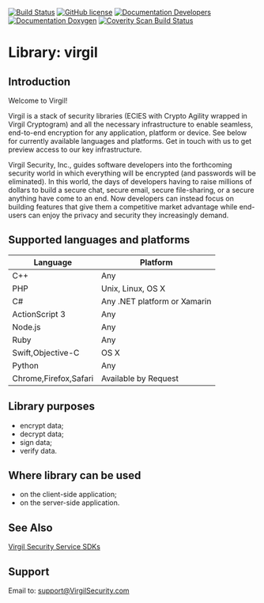 [![Build Status](https://travis-ci.org/VirgilSecurity/virgil-crypto.svg?branch=master)](https://travis-ci.org/VirgilSecurity/virgil-crypto)
[![GitHub license](https://img.shields.io/badge/license-BSD%203--Clause-blue.svg)](https://raw.githubusercontent.com/VirgilSecurity/virgil-crypto/master/LICENSE)
[![Documentation Developers](https://img.shields.io/badge/docs-developers-green.svg)](https://virgilsecurity.com/documents/cpp/quickstart)
[![Documentation Doxygen](https://img.shields.io/badge/docs-doxygen-blue.svg)](http://VirgilSecurity.github.io/virgil-crypto)
[![Coverity Scan Build Status](https://scan.coverity.com/projects/4943/badge.svg)](https://scan.coverity.com/projects/virgilsecurity-virgil-crypto)

# Library: virgil

## Introduction
Welcome to Virgil!

Virgil is a stack of security libraries (ECIES with Crypto Agility wrapped in Virgil Cryptogram) and all the necessary
infrastructure to enable seamless, end-to-end encryption for any application, platform or device.
See below for currently available languages and platforms.
Get in touch with us to get preview access to our key infrastructure.

Virgil Security, Inc., guides software developers into the forthcoming security world in which everything will be encrypted (and passwords will be eliminated).  In this world, the days of developers having to raise millions of dollars to build a secure chat, secure email, secure file-sharing, or a secure anything have come to an end.  Now developers can instead focus on building features that give them a competitive market advantage while end-users can enjoy the privacy and security they increasingly demand.

## Supported languages and platforms
Language | Platform
-------- | --------
C++ | Any
PHP | Unix, Linux, OS X
C# | Any .NET platform or Xamarin
ActionScript 3 | Any
Node.js | Any
Ruby | Any
Swift,Objective-C | OS X
Python | Any
Chrome,Firefox,Safari | Available by Request

## Library purposes
* encrypt data;
* decrypt data;
* sign data;
* verify data.

## Where library can be used
* on the client-side application;
* on the server-side application.

## See Also
[Virgil Security Service SDKs](https://github.com/VirgilSecurity/virgil-sdk-cpp)

## Support
Email to: <support@VirgilSecurity.com>
